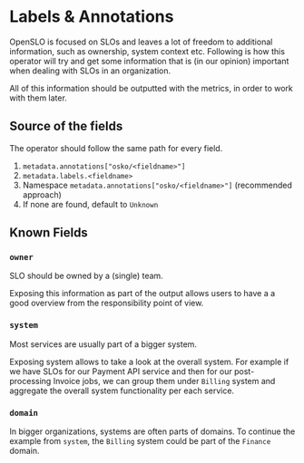 # Labels & Annotations

OpenSLO is focused on SLOs and leaves a lot of freedom to additional information, such as ownership,
system context etc. Following is how this operator will try and get some information that is (in our opinion)
important when dealing with SLOs in an organization.

All of this information should be outputted with the metrics, in order to work with them later.

## Source of the fields

The operator should follow the same path for every field.

1. `metadata.annotations["osko/<fieldname>"]`
2. `metadata.labels.<fieldname>` 
3. Namespace `metadata.annotations["osko/<fieldname>"]` (recommended approach)
4. If none are found, default to `Unknown`

## Known Fields

### `owner`

SLO should be owned by a (single) team. 

Exposing this information as part of the output allows users to have a a good overview from the responsibility point of view.

### `system`

Most services are usually part of a bigger system.

Exposing system allows to take a look at the overall system. For example if we have SLOs for our Payment API service and then
for our post-processing Invoice jobs, we can group them under `Billing` system and aggregate the overall system functionality
per each service.

### `domain`

In bigger organizations, systems are often parts of domains. To continue the example from `system`, the `Billing` system could be part
of the `Finance` domain. 
